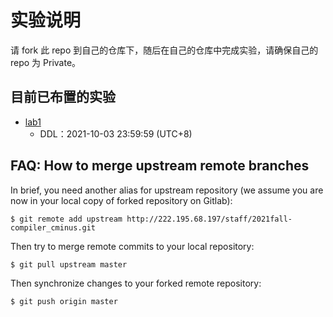# 实验说明

请 fork 此 repo 到自己的仓库下，随后在自己的仓库中完成实验，请确保自己的 repo 为 Private。

## 目前已布置的实验

* [lab1](./Documentations/1-parser/)
  + DDL：2021-10-03 23:59:59 (UTC+8)

## FAQ: How to merge upstream remote branches

In brief, you need another alias for upstream repository (we assume you are now in your local copy of forked repository on Gitlab):

```shell
$ git remote add upstream http://222.195.68.197/staff/2021fall-compiler_cminus.git
```

Then try to merge remote commits to your local repository:

```shell
$ git pull upstream master
```

Then synchronize changes to your forked remote repository:

```shell
$ git push origin master
```
